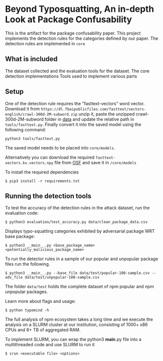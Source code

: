 # Beyond Typosquatting, An in-depth Look at Package Confusability

This is the artifact for the package confusability paper. This project implements the detection rules for the categories defined by our paper. The detection rules are implemented in `core`


## What is included
The dataset collected and the evaluation tools for the dataset.
The core detection implementations
Tools used to implement various parts

## Setup
One of the detection rule requires the "fasttext-vectors" word vector. Download it from `https://dl.fbaipublicfiles.com/fasttext/vectors-english/crawl-300d-2M-subword.zip` unzip it, paste the unzipped crawl-300d-2M-subword folder in [data](data) and update the relative path in `tools/fasttext.py`. Finally convert it into the saved model using the following command:
```
python3 tools/fasttext.py
```

The saved model needs to be placed into `core/models`. 

Alternatively you can download the required `fasttext-vectors.kv.vectors.npy` file from [OSF](https://osf.io/m387c?view_only=b56d63194ef84ce4ba85ec00ee57cd05) and save it in  `/core/models`

To install the required dependencies

```
$ pip3 install -r requirements.txt
```

## Running the detection tools

To test the accuracy of the detection rules in the attack dataset, run the evaluation code:

```
$ python3 evaluation/test_accuracy.py data/clean_package_data.csv
```

Displays typo-squatting categories exhibited by adversarial package WRT base package:

```
$ python3 __main__.py <base_package_name> <potentially_malicious_package_name>
```

To run the detector rules in a sample of our popular and unpopular package files run the following.

```
$ python3 __main__.py --base_file data/test/popular-100-sample.csv --adv_file data/test/unpopular-100-sample.csv
```

The folder `data/test` holds the complete dataset of npm popular and npm unpopular packages.

Learn more about flags and usage:
```
$ python typomind -h
```

The full analysis of npm ecosystem takes a long time and we execute the analysis on a SLURM cluster at our institution, consisting of 1000+ x86 CPUs and 8+ TB of aggregated RAM.

To implement SLURM, you can wrap the python3 __main__.py file into a multithreaded code and use SLURM to run it

```
$ srun <executable file> <options>
```
